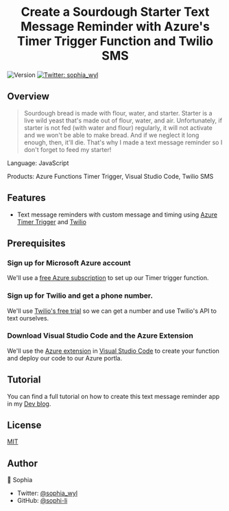<h1 align="center">Create a Sourdough Starter Text Message Reminder with Azure's Timer Trigger Function and Twilio SMS</h1>
<p>
  <img alt="Version" src="https://img.shields.io/badge/version-1.0.0-blue.svg?cacheSeconds=2592000" />
  <a href="https://twitter.com/sophia_wyl">
    <img alt="Twitter: sophia_wyl" src="https://img.shields.io/twitter/follow/sophia_wyl.svg?style=social" target="_blank" />
  </a>
</p>

## Overview

> Sourdough bread is made with flour, water, and starter. Starter is a live wild yeast that's made out of flour, water, and air. Unfortunately, if starter is not fed (with water and flour) regularly, it will not activate and we won't be able to make bread. And if we neglect it long enough, then, it'll die. That's why I made a text message reminder so I don't forget to feed my starter!

Language: JavaScript

Products: Azure Functions Timer Trigger, Visual Studio Code, Twilio SMS

## Features
- Text message reminders with custom message and timing using [Azure Timer Trigger](https://azure.microsoft.com/en-us/free/) and [Twilio](www.twilio.com/referral/QYHnll)

## Prerequisites 

### Sign up for Microsoft Azure account

We'll use a [free Azure subscription](https://azure.microsoft.com/en-us/free/) to set up our Timer trigger function.

### Sign up for Twilio and get a phone number.

We'll use [Twilio's free trial](www.twilio.com/referral/QYHnll) so we can get a number and use Twilio's API to text ourselves.

### Download Visual Studio Code and the Azure Extension

We'll use the [Azure extension](https://code.visualstudio.com/docs/azure/extensions) in [Visual Studio Code](https://code.visualstudio.com/) to create your function and deploy our code to our Azure portla.

## Tutorial

You can find a full tutorial on how to create this text message reminder app in my [Dev blog](https://dev.to/sophia_wyl).

## License
[MIT](https://github.com/sophi-li/sourdough-timer/blob/master/LICENSE)

## Author

👤 Sophia

- Twitter: [@sophia_wyl](https://twitter.com/sophia_wyl)
- GitHub: [@sophi-li](https://github.com/sophi-li)
